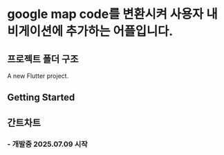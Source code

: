# google map code를 변환시켜 사용자 내비게이션에 추가하는 어플입니다.

## 프로젝트 폴더 구조



A new Flutter project.

## Getting Started 

## 간트차트 

### - 개발중 2025.07.09 시작
